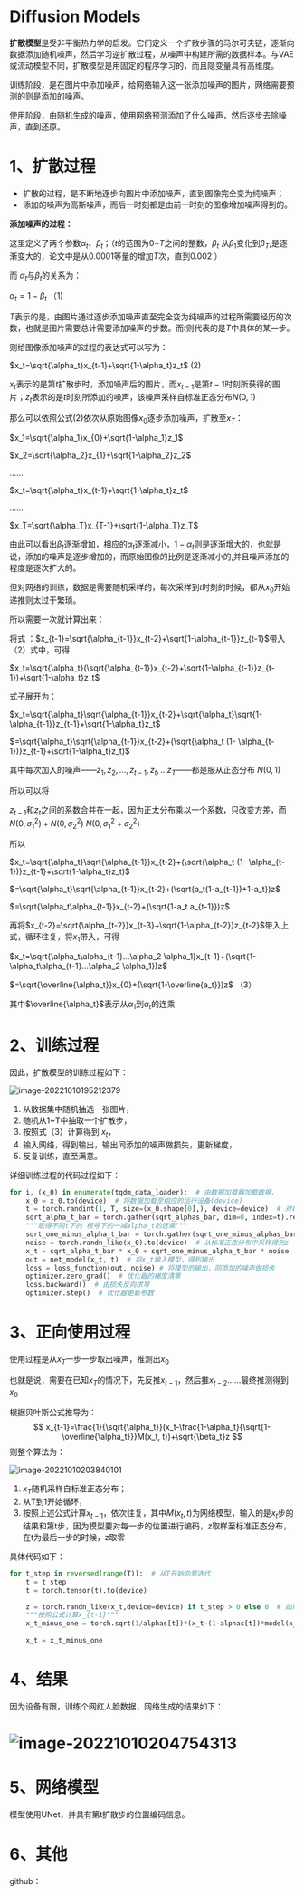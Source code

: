 # Diffusion Models

**扩散模型**是受非平衡热力学的启发。它们定义一个扩散步骤的马尔可夫链，逐渐向数据添加随机噪声，然后学习逆扩散过程，从噪声中构建所需的数据样本。与VAE或流动模型不同，扩散模型是用固定的程序学习的，而且隐变量具有高维度。

训练阶段，是在图片中添加噪声，给网络输入这一张添加噪声的图片，网络需要预测的则是添加的噪声。

使用阶段，由随机生成的噪声，使用网络预测添加了什么噪声，然后逐步去除噪声，直到还原。



# 1、扩散过程

- 扩散的过程，是不断地逐步向图片中添加噪声，直到图像完全变为纯噪声；
- 添加的噪声为高斯噪声，而后一时刻都是由前一时刻的图像增加噪声得到的。

**添加噪声的过程：**

这里定义了两个参数$\alpha_t$、$\beta_t$；（$t$的范围为0~$T$之间的整数，$\beta_t$ 从$\beta_1$变化到$\beta_T$,是逐渐变大的，论文中是从0.0001等量的增加$T$次，直到0.002  ）

而 $\alpha_t$与$\beta_t$的关系为：

$\alpha_t = 1- \beta_t$     								（1)

$T$表示的是，由图片通过逐步添加噪声直至完全变为纯噪声的过程所需要经历的次数，也就是图片需要总计需要添加噪声的步数。而$t$则代表的是$T$中具体的某一步。

则给图像添加噪声的过程的表达式可以写为：

$x_t=\sqrt{\alpha_t}x_{t-1}+\sqrt{1-\alpha_t}z_t$       	  (2)

$x_t$表示的是第$t$扩散步时，添加噪声后的图片，而$x_{t-1}$是第$t-1$时刻所获得的图片；$z_t$表示的是$t$时刻所添加的噪声，该噪声采样自标准正态分布$N(0,1)$

那么可以依照公式(2)依次从原始图像$x_0$逐步添加噪声，扩散至$x_T$：

$x_1=\sqrt{\alpha_1}x_{0}+\sqrt{1-\alpha_1}z_1$

$x_2=\sqrt{\alpha_2}x_{1}+\sqrt{1-\alpha_2}z_2$

……

$x_t=\sqrt{\alpha_t}x_{t-1}+\sqrt{1-\alpha_t}z_t$ 

……

$x_T=\sqrt{\alpha_T}x_{T-1}+\sqrt{1-\alpha_T}z_T$ 

由此可以看出$\beta_t$逐渐增加，相应的$\alpha_t$逐渐减小，$1-\alpha_t$则是逐渐增大的，也就是说，添加的噪声是逐步增加的，而原始图像的比例是逐渐减小的,并且噪声添加的程度是逐次扩大的。

但对网络的训练，数据是需要随机采样的，每次采样到$t$时刻的时候，都从$x_0$开始递推则太过于繁琐。

所以需要一次就计算出来：

将式 ：$x_{t-1}=\sqrt{\alpha_{t-1}}x_{t-2}+\sqrt{1-\alpha_{t-1}}z_{t-1}$带入（2）式中，可得

$x_t=\sqrt{\alpha_t}(\sqrt{\alpha_{t-1}}x_{t-2}+\sqrt{1-\alpha_{t-1}}z_{t-1})+\sqrt{1-\alpha_t}z_t$  

式子展开为：

$x_t=\sqrt{\alpha_t}\sqrt{\alpha_{t-1}}x_{t-2}+\sqrt{\alpha_t}\sqrt{1-\alpha_{t-1}}z_{t-1}+\sqrt{1-\alpha_t}z_t$  

$=\sqrt{\alpha_t}\sqrt{\alpha_{t-1}}x_{t-2}+(\sqrt{\alpha_t (1- \alpha_{t-1})}z_{t-1}+\sqrt{1-\alpha_t}z_t)$  

其中每次加入的噪声——$z_1,z_2,...,z_{t-1},z_t,...z_T$——都是服从正态分布 $N(0,1)$

 所以可以将

$z_{t-1}$和$z_t$之间的系数合并在一起，因为正太分布乘以一个系数，只改变方差，而$N(0,\sigma_1^2)+N(0,\sigma_2^2)~N(0,\sigma_1^2+\sigma_2^2 )$

所以

$x_t=\sqrt{\alpha_t}\sqrt{\alpha_{t-1}}x_{t-2}+(\sqrt{\alpha_t (1- \alpha_{t-1})}z_{t-1}+\sqrt{1-\alpha_t}z_t)$  

$=\sqrt{\alpha_t}\sqrt{\alpha_{t-1}}x_{t-2}+(\sqrt{a_t(1-a_{t-1})+1-a_t})z$  

$=\sqrt{\alpha_t\alpha_{t-1}}x_{t-2}+(\sqrt{1-a_t a_{t-1}})z$  

再将$x_{t-2}=\sqrt{\alpha_{t-2}}x_{t-3}+\sqrt{1-\alpha_{t-2}}z_{t-2}$带入上式，循环往复，将$x_1$带入，可得

$x_t=\sqrt{\alpha_t\alpha_{t-1}...\alpha_2 \alpha_1}x_{t-1}+(\sqrt{1-\alpha_t\alpha_{t-1}...\alpha_2 \alpha_1})z$  

$=\sqrt{\overline{\alpha_t}}x_{0}+(\sqrt{1-\overline{a_t}})z$    （3）

其中$\overline{\alpha_t}$表示从$\alpha_1$到$\alpha_t$的连乘



# 2、训练过程

因此，扩散模型的训练过程如下：

![image-20221010195212379](../../CStudy/image/image-20221010195212379.png)

1. 从数据集中随机抽选一张图片，
2. 随机从1~T中抽取一个扩散步，
3. 按照式（3）计算得到 $x_t$，
4. 输入网络，得到输出，输出同添加的噪声做损失，更新梯度，
5. 反复训练，直至满意。

详细训练过程的代码过程如下：

```python
for i, (x_0) in enumerate(tqdm_data_loader):  # 由数据加载器加载数据，
	x_0 = x_0.to(device)  # 将数据加载至相应的运行设备(device)
    t = torch.randint(1, T, size=(x_0.shape[0],), device=device)  # 对每一张图片随机在1~T的扩散步中进行采样
    sqrt_alpha_t_bar = torch.gather(sqrt_alphas_bar, dim=0, index=t).reshape(-1, 1, 1, 1)  # 取得不同t下的 根号下alpha_t的连乘
    """取得不同t下的 根号下的一减alpha_t的连乘"""
    sqrt_one_minus_alpha_t_bar = torch.gather(sqrt_one_minus_alphas_bar, dim=0, index=t).reshape(-1, 1, 1, 1)
    noise = torch.randn_like(x_0).to(device)  # 从标准正态分布中采样得到z
    x_t = sqrt_alpha_t_bar * x_0 + sqrt_one_minus_alpha_t_bar * noise  # 计算x_t
    out = net_model(x_t, t)  # 将x_t输入模型，得到输出
    loss = loss_function(out, noise) # 将模型的输出，同添加的噪声做损失
    optimizer.zero_grad()  # 优化器的梯度清零
    loss.backward()  # 由损失反向求导
    optimizer.step()  # 优化器更新参数
```



# 3、正向使用过程

使用过程是从$x_T$一步一步取出噪声，推测出$x_0$

也就是说，需要在已知$x_T$的情况下，先反推$x_{t-1}$，然后推$x_{t-2}$……最终推测得到$x_0$

根据贝叶斯公式推导为：
$$
x_{t-1}=\frac{1}{\sqrt{\alpha_t}}(x_t-\frac{1-\alpha_t}{\sqrt{1-\overline{\alpha_t}}}M(x_t, t))+\sqrt{\beta_t}z
$$
则整个算法为：

![image-20221010203840101](../../CStudy/image/image-20221010203840101.png)

1. $x_T$随机采样自标准正态分布；
2. 从T到1开始循环，
3. 按照上述公式计算$x_{t-1}$，依次往复，其中$M(x_t, t)$为网络模型，输入的是$x_t$步的结果和第t步，因为模型要对每一步的位置进行编码，$z$取样至标准正态分布，在t为最后一步的时候，z取零

具体代码如下：

```python
for t_step in reversed(range(T)):  # 从T开始向零迭代
    t = t_step
    t = torch.tensor(t).to(device)

    z = torch.randn_like(x_t,device=device) if t_step > 0 else 0  # 如果t大于零，则采样自标准正态分布，否则为零
    """按照公式计算x_{t-1}"""
    x_t_minus_one = torch.sqrt(1/alphas[t])*(x_t-(1-alphas[t])*model(x_t, t.reshape(1,))/torch.sqrt(1-alphas_bar[t]))+torch.sqrt(betas[t])*z
    
    x_t = x_t_minus_one
```



# 4、结果

因为设备有限，训练个网红人脸数据，网络生成的结果如下：

# ![image-20221010204754313](../../CStudy/image/image-20221010204754313.png)



# 5、网络模型

模型使用UNet，并具有第t扩散步的位置编码信息。



# 6、其他

github：